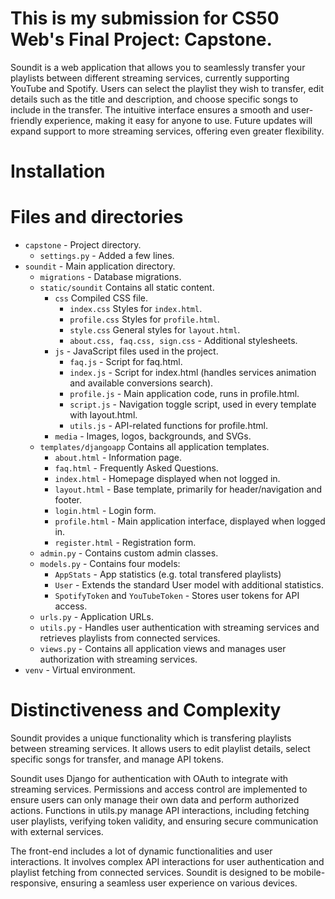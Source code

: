 # This is my submission for CS50 Web's Final Project: Capstone.

Soundit is a web application that allows you to seamlessly transfer your playlists between different streaming services, currently supporting YouTube and Spotify. Users can select the playlist they wish to transfer, edit details such as the title and description, and choose specific songs to include in the transfer. The intuitive interface ensures a smooth and user-friendly experience, making it easy for anyone to use. Future updates will expand support to more streaming services, offering even greater flexibility.

# Installation

# Files and directories
  - `capstone` - Project directory.
    - `settings.py` - Added a few lines.
  - `soundit` - Main application directory.
    - `migrations` - Database migrations.
    - `static/soundit` Contains all static content.
        - `css` Compiled CSS file.
            - `index.css` Styles for `index.html`.
            - `profile.css` Styles for `profile.html`.
            - `style.css` General  styles for `layout.html`.
            - `about.css, faq.css, sign.css` - Additional stylesheets.
        - `js` - JavaScript files used in the project.
            - `faq.js` - Script for faq.html.
            - `index.js` - Script for index.html (handles services animation and available conversions search).
            - `profile.js` - Main application code, runs in profile.html.
            - `script.js` - Navigation toggle script, used in every template with layout.html. 
            - `utils.js` - API-related functions for profile.html.
        - `media` - Images, logos, backgrounds, and SVGs.
    - `templates/djangoapp` Contains all application templates.
        - `about.html` - Information page.
        - `faq.html` - Frequently Asked Questions.
        - `index.html` - Homepage displayed when not logged in.
        - `layout.html` - Base template, primarily for header/navigation and footer.
        - `login.html` - Login form.
        - `profile.html` - Main application interface, displayed when logged in.
        - `register.html` - Registration form.
    - `admin.py` - Contains custom admin classes.
    - `models.py` - Contains four models:
      - `AppStats` - App statistics (e.g. total transfered playlists)
      - `User` - Extends the standard User model with additional statistics.
      - `SpotifyToken` and `YouTubeToken` - Stores user tokens for API access.
    - `urls.py` - Application URLs.
    - `utils.py` - Handles user authentication with streaming services and retrieves playlists from connected services.
    - `views.py` - Contains all application views and manages user authorization with streaming services.
  - `venv` - Virtual environment.

# Distinctiveness and Complexity

Soundit provides a unique functionality which is transfering playlists between streaming services. It allows users to edit playlist details, select specific songs for transfer, and manage API tokens.

Soundit uses Django for authentication with OAuth to integrate with streaming services. Permissions and access control are implemented to ensure users can only manage their own data and perform authorized actions. Functions in utils.py manage API interactions, including fetching user playlists, verifying token validity, and ensuring secure communication with external services.

The front-end includes a lot of dynamic functionalities and user interactions. It involves complex API interactions for user authentication and playlist fetching from connected services. Soundit is designed to be mobile-responsive, ensuring a seamless user experience on various devices.
